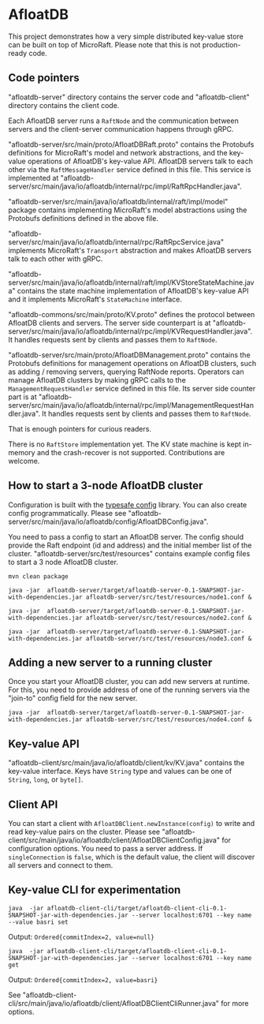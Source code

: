 
# AfloatDB

This project demonstrates how a very simple distributed key-value store can
be built on top of MicroRaft. Please note that this is not production-ready
code.

## Code pointers

"afloatdb-server" directory contains the server code and "afloatdb-client"
directory contains the client code.

Each AfloatDB server runs a `RaftNode` and the communication between servers
and the client-server communication happens through gRPC.

"afloatdb-server/src/main/proto/AfloatDBRaft.proto" contains the Protobufs definitions
for MicroRaft's model and network abstractions, and the key-value operations of
AfloatDB's key-value API. AfloatDB servers talk to each other via
the `RaftMessageHandler` service defined in this file. This service is
implemented at "afloatdb-server/src/main/java/io/afloatdb/internal/rpc/impl/RaftRpcHandler.java".

"afloatdb-server/src/main/java/io/afloatdb/internal/raft/impl/model" package contains
implementing MicroRaft's model abstractions using the Protobufs definitions
defined in the above file.

"afloatdb-server/src/main/java/io/afloatdb/internal/rpc/RaftRpcService.java" implements
MicroRaft's `Transport` abstraction and makes AfloatDB servers talk to each
other with gRPC.

"afloatdb-server/src/main/java/io/afloatdb/internal/raft/impl/KVStoreStateMachine.java"
contains the state machine implementation of AfloatDB's key-value API and it
implements MicroRaft's `StateMachine` interface.

"afloatdb-commons/src/main/proto/KV.proto" defines the protocol between
AfloatDB clients and servers. The server side counterpart is at
"afloatdb-server/src/main/java/io/afloatdb/internal/rpc/impl/KVRequestHandler.java".
It handles requests sent by clients and passes them to `RaftNode`.

"afloatdb-server/src/main/proto/AfloatDBManagement.proto" contains the Protobufs
definitions for management operations on AfloatDB clusters, such as
adding / removing servers, querying RaftNode reports. Operators can manage
AfloatDB clusters by making gRPC calls to the `ManagementRequestHandler`
service defined in this file. Its server side counter part is at
"afloatdb-server/src/main/java/io/afloatdb/internal/rpc/impl/ManagementRequestHandler.java".
It handles requests sent by clients and passes them to `RaftNode`.

That is enough pointers for curious readers.

There is no `RaftStore` implementation yet. The KV state machine is kept in-memory
and the crash-recover is not supported. Contributions are welcome.

## How to start a 3-node AfloatDB cluster

Configuration is built with the [typesafe config](https://github.com/lightbend/config)
library. You can also create config programmatically. Please see
"afloatdb-server/src/main/java/io/afloatdb/config/AfloatDBConfig.java".

You need to pass a config to start an AfloatDB server. The config should
provide the Raft endpoint (id and address) and the initial member list of
the cluster. "afloatdb-server/src/test/resources" contains example config files to
start a 3 node AfloatDB cluster.

`mvn clean package`

`java -jar  afloatdb-server/target/afloatdb-server-0.1-SNAPSHOT-jar-with-dependencies.jar afloatdb-server/src/test/resources/node1.conf &`

`java -jar  afloatdb-server/target/afloatdb-server-0.1-SNAPSHOT-jar-with-dependencies.jar afloatdb-server/src/test/resources/node2.conf &`

`java -jar  afloatdb-server/target/afloatdb-server-0.1-SNAPSHOT-jar-with-dependencies.jar afloatdb-server/src/test/resources/node3.conf &`

## Adding a new server to a running cluster

Once you start your AfloatDB cluster, you can add new servers at runtime.
For this, you need to provide address of one of the running servers via
the "join-to" config field for the new server.

`java -jar  afloatdb-server/target/afloatdb-server-0.1-SNAPSHOT-jar-with-dependencies.jar afloatdb-server/src/test/resources/node4.conf &`

## Key-value API

"afloatdb-client/src/main/java/io/afloatdb/client/kv/KV.java" contains the
key-value interface. Keys have `String` type and values can be one of `String`,
`long`, or `byte[]`.

## Client API

You can start a client with `AfloatDBClient.newInstance(config)` to
write and read key-value pairs on the cluster. Please see 
"afloatdb-client/src/main/java/io/afloatdb/client/AfloatDBClientConfig.java"
for configuration options. You need to pass a server address. 
If `singleConnection` is `false`, which is the default value, the client will
discover all servers and connect to them.

## Key-value CLI for experimentation

`java  -jar afloatdb-client-cli/target/afloatdb-client-cli-0.1-SNAPSHOT-jar-with-dependencies.jar --server localhost:6701 --key name --value basri set`

Output: `Ordered{commitIndex=2, value=null}`

`java  -jar afloatdb-client-cli/target/afloatdb-client-cli-0.1-SNAPSHOT-jar-with-dependencies.jar --server localhost:6701 --key name get`

Output: `Ordered{commitIndex=2, value=basri}`

See "afloatdb-client-cli/src/main/java/io/afloatdb/client/AfloatDBClientCliRunner.java" for more options.
